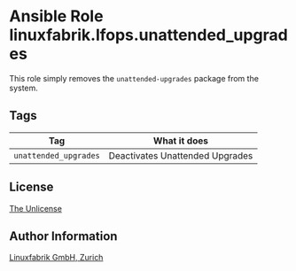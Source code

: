 # Ansible Role linuxfabrik.lfops.unattended_upgrades

This role simply removes the `unattended-upgrades` package from the system.


## Tags

| Tag                   | What it does                              |
| ---                   | ------------                              |
| `unattended_upgrades` | Deactivates Unattended Upgrades |


## License

[The Unlicense](https://unlicense.org/)


## Author Information

[Linuxfabrik GmbH, Zurich](https://www.linuxfabrik.ch)
